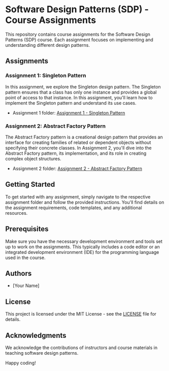 # Software Design Patterns (SDP) - Course Assignments

This repository contains course assignments for the Software Design Patterns (SDP) course. Each assignment focuses on implementing and understanding different design patterns.

## Assignments

### Assignment 1: Singleton Pattern

In this assignment, we explore the Singleton design pattern. The Singleton pattern ensures that a class has only one instance and provides a global point of access to that instance. In this assignment, you'll learn how to implement the Singleton pattern and understand its use cases.

- Assignment 1 folder: [Assignment 1 - Singleton Pattern](Assignment%201/SDP-Assignment1)

### Assignment 2: Abstract Factory Pattern

The Abstract Factory pattern is a creational design pattern that provides an interface for creating families of related or dependent objects without specifying their concrete classes. In Assignment 2, you'll dive into the Abstract Factory pattern, its implementation, and its role in creating complex object structures.

- Assignment 2 folder: [Assignment 2 - Abstract Factory Pattern](assignment2)

## Getting Started

To get started with any assignment, simply navigate to the respective assignment folder and follow the provided instructions. You'll find details on the assignment requirements, code templates, and any additional resources.

## Prerequisites

Make sure you have the necessary development environment and tools set up to work on the assignments. This typically includes a code editor or an integrated development environment (IDE) for the programming language used in the course.

## Authors

- [Your Name]

## License

This project is licensed under the MIT License - see the [LICENSE](LICENSE) file for details.

## Acknowledgments

We acknowledge the contributions of instructors and course materials in teaching software design patterns.

Happy coding!
